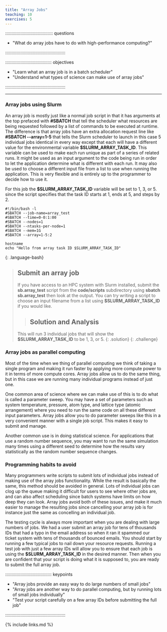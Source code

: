 ```yaml
---
title: "Array Jobs"
teaching: 10
exercises: 5
---
```


:::::::::::::::::::::::::::::::::::::: questions

- "What do array jobs have to do with high-performance computing?"

::::::::::::::::::::::::::::::::::::::::::::::::


::::::::::::::::::::::::::::::::::::: objectives

- "Learn what an array job is in a batch scheduler"
- "Understand what types of science can make use of array jobs"

::::::::::::::::::::::::::::::::::::::::::::::::


---

### Array jobs using Slurm

An array job is mostly just like a normal job script in that it
has arguments at the top prefaced with **#SBATCH** that tell the
scheduler what resources are being requested followed by a list of
commands to be executed at runtime.
The difference is that array jobs have an extra allocation request
line like **#SBATCH --array=1-5** that tells the Slurm scheduler
to launch in this case 5 individual jobs identical in every way
except that each will have a different value for the environmental 
variable **$SLURM_ARRAY_TASK_ID**.
This variable can be used to make each run unique as part of a series
of related runs.
It might be used as an input argument to the code being run in order
to let the application determine what is different with each run.
It may also be used to choose a different input file from a list
to use when running the application.
This is very flexible and is entirely up to the programmer to decide
how to use it.

For this job the 
**$SLURM_ARRAY_TASK_ID** variable will be set to 1, 3, or 5.
since the script specifies that the task ID starts at 1,
ends at 5, and steps by 2.

~~~
#!/bin/bash -l
#SBATCH --job-name=array_test
#SBATCH --time=0-0:1:00
#SBATCH --nodes=1
#SBATCH --ntasks-per-node=1
#SBATCH --mem=1G
#SBATCH --array=1-5:2

hostname
echo "Hello from array task ID $SLURM_ARRAY_TASK_ID"
~~~
{: .language-bash}


> ## Submit an array job
> If you have access to an HPC system with Slurm installed,
> submit the **sb.array_test** script from the **code/scripts**
> subdirectory using **sbatch sb.array_test** then look at the
> output.
> You can try writing a script to choose an input filename from
> a list using **$SLURM_ARRAY_TASK_ID** if you would like.
>  > ## Solution and Analysis
> This will run 3 individual jobs that will show the
> **$SLURM_ARRAY_TASK_ID** to be 1, 3, or 5.
> {: .solution}
{: .challenge}


### Array jobs as parallel computing

Most of the time when we thing of parallel computing we think
of taking a single program and making it run faster by applying
more compute power to it in terms of more compute cores.
Array jobs allow us to do the same thing, but in this case we are
running many individual programs instead of just one.

One common area of science where we can make use of this is
to do what is called a parameter sweep.
You may have a set of parameters such as system temperature,
pressure, atom type, and lattice type (atomic arrangement)
where you need to run the same code on all these different
input parameters.
Array jobs allow you to do parameter sweeps like this in a very
convenient manner with a single job script.
This makes it easy to submit and manage.

Another common use is in doing statistical science.
For applications that use a random number sequence,
you may want to run the same simulation many times
using a different seed to determine how the results
vary statistically as the random number sequence changes.

### Programming habits to avoid

Many programmers write scripts to submit lots of individual jobs instead
of making use of the array jobs functionality.
While the result is basically the same, this method should be 
avoided in general.
Lots of individual jobs can clog up the queue making it difficult
for users to see where other jobs are, and can also affect
scheduling since batch systems have limits on how deep they
can look.
Array jobs avoid both of these issues, and make it much easier
to manage the resulting jobs since cancelling your array job
is for instance just the same as concelling an individual job.

The testing cycle is always more important when you are dealing
with large numbers of jobs.
We had a user submit an array job for tens of thousands IDs
that had a typo in the email address so when it ran it
spammed our ticket system with tens of thousands of bounced
emails.
You should start by running a few typical jobs to nail down your
resource requests.
Running a test job with just a few array IDs will allow you to 
ensure that each job is using the **$SLURM_ARRAY_TASK_ID**
in the desired manner.
Then when you are confident that your script is doing what it is
supposed to, you are ready to submit the full array job.

::::::::::::::::::::::::::::::::::::: keypoints

- "Array jobs provide an easy way to do large numbers of small jobs"
- "Array jobs are another way to do parallel computing, but by running
lots of small jobs individually"
- "Test your script carefully on a few array IDs before submitting the full job"

::::::::::::::::::::::::::::::::::::::::::::::::

{% include links.md %}

